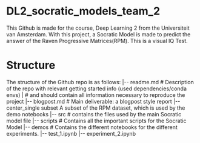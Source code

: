 # DL2_socratic_models_team_2
This Github is made for the course, Deep Learning 2 from the Universiteit van Amsterdam. With this project, a Socratic Model is made to predict the answer of the Raven Progressive Matrices(RPM). This is a visual IQ Test.

# Structure
The structure of the Github repo is as follows:
|-- readme.md   # Description of the repo with relevant getting started info (used dependencies/conda envs)
|               # and should contain all information necessary to reproduce the project
|-- blogpost.md # Main deliverable: a blogpost style report
|-- center_single subset        A subset of the RPM dataset, which is used by the demo notebooks
|-- src         # contains the files used by the main Socratic model file
|-- scripts     # Contains all the important scripts for the Socratic Model
|-- demos       # Contains the different notebooks for the different experiments.
    |-- test_1.ipynb
    |-- experiment_2.ipynb
    
